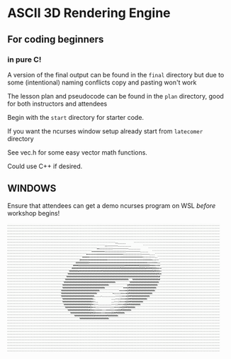 # ASCII 3D Rendering Engine
## For coding beginners
### in pure C!

A version of the final output can be found in the `final` directory but due
to some (intentional) naming conflicts copy and pasting won't work

The lesson plan and pseudocode can be found in the `plan` directory, good for both instructors and attendees

Begin with the `start` directory for starter code.

If you want the ncurses window setup already start from `latecomer` directory

See vec.h for some easy vector math functions.

Could use C++ if desired.

## WINDOWS
Ensure that attendees can get a demo ncurses program on WSL *before* workshop begins!

![Alt Text](demo.gif)
